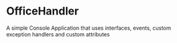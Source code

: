 # OfficeHandler
A simple Console Application that uses interfaces, events, custom exception handlers and custom attributes
